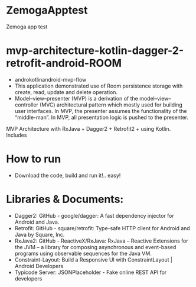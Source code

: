 # ZemogaApptest
Zemoga app test

# mvp-architecture-kotlin-dagger-2-retrofit-android-ROOM

- androkotlinandroid-mvp-flow
- This application demonstrated use of Room persistence storage with create, read, update and delete operation.
- Model–view–presenter (MVP) is a derivation of the model–view–controller (MVC) architectural pattern which mostly used for building user interfaces. In MVP, the presenter assumes the functionality of the “middle-man”. In MVP, all presentation logic is pushed to the presenter.

MVP Architecture with RxJava + Dagger2 + Retrofit2 +  using Kotlin. Includes

# How to run
- Download the code, build and run it!.. easy!

# Libraries & Documents:
- Dagger2: GitHub - google/dagger: A fast dependency injector for Android and Java.
- Retrofit: GitHub - square/retrofit: Type-safe HTTP client for Android and Java by Square, Inc.
- RxJava2: GitHub - ReactiveX/RxJava: RxJava – Reactive Extensions for the JVM – a library for composing asynchronous and event-based programs using observable sequences for the Java VM.
- Constraint-Layout: Build a Responsive UI with ConstraintLayout | Android Developers
- Typicode Server: JSONPlaceholder - Fake online REST API for developers
